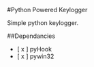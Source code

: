 #Python Powered Keylogger

Simple python keylogger.

##Dependancies 
- [ x ] pyHook
- [ x ] pywin32 
